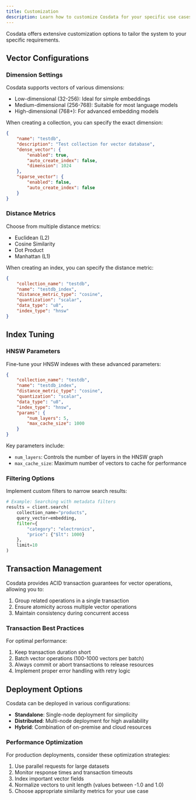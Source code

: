 ```yaml
---
title: Customization
description: Learn how to customize Cosdata for your specific use cases
---
```


Cosdata offers extensive customization options to tailor the system to your specific requirements.

## Vector Configurations

### Dimension Settings

Cosdata supports vectors of various dimensions:

- Low-dimensional (32-256): Ideal for simple embeddings
- Medium-dimensional (256-768): Suitable for most language models
- High-dimensional (768+): For advanced embedding models

When creating a collection, you can specify the exact dimension:

```json
{
    "name": "testdb",
    "description": "Test collection for vector database",
    "dense_vector": {
        "enabled": true,
        "auto_create_index": false,
        "dimension": 1024
    },
    "sparse_vector": {
        "enabled": false,
        "auto_create_index": false
    }
}
```

### Distance Metrics

Choose from multiple distance metrics:

- Euclidean (L2)
- Cosine Similarity
- Dot Product
- Manhattan (L1)

When creating an index, you can specify the distance metric:

```json
{
    "collection_name": "testdb",
    "name": "testdb_index",
    "distance_metric_type": "cosine",
    "quantization": "scalar",
    "data_type": "u8",
    "index_type": "hnsw"
}
```

## Index Tuning

### HNSW Parameters

Fine-tune your HNSW indexes with these advanced parameters:

```json
{
    "collection_name": "testdb",
    "name": "testdb_index",
    "distance_metric_type": "cosine",
    "quantization": "scalar",
    "data_type": "u8",
    "index_type": "hnsw",
    "params": {
        "num_layers": 5,
        "max_cache_size": 1000
    }
}
```

Key parameters include:
- `num_layers`: Controls the number of layers in the HNSW graph
- `max_cache_size`: Maximum number of vectors to cache for performance

### Filtering Options

Implement custom filters to narrow search results:

```python
# Example: Searching with metadata filters
results = client.search(
    collection_name="products",
    query_vector=embedding,
    filter={
        "category": "electronics",
        "price": {"$lt": 1000}
    },
    limit=10
)
```

## Transaction Management

Cosdata provides ACID transaction guarantees for vector operations, allowing you to:

1. Group related operations in a single transaction
2. Ensure atomicity across multiple vector operations
3. Maintain consistency during concurrent access

### Transaction Best Practices

For optimal performance:

1. Keep transaction duration short
2. Batch vector operations (100-1000 vectors per batch)
3. Always commit or abort transactions to release resources
4. Implement proper error handling with retry logic

## Deployment Options

Cosdata can be deployed in various configurations:

- **Standalone**: Single-node deployment for simplicity
- **Distributed**: Multi-node deployment for high availability
- **Hybrid**: Combination of on-premise and cloud resources

### Performance Optimization

For production deployments, consider these optimization strategies:

1. Use parallel requests for large datasets
2. Monitor response times and transaction timeouts
3. Index important vector fields
4. Normalize vectors to unit length (values between -1.0 and 1.0)
5. Choose appropriate similarity metrics for your use case
